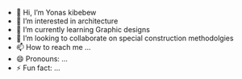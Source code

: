 - 👋 Hi, I’m Yonas kibebew
- 👀 I’m interested in architecture 
- 🌱 I’m currently learning Graphic designs
- 💞️ I’m looking to collaborate on special construction methodolgies
- 📫 How to reach me ...
- 😄 Pronouns: ...
- ⚡ Fun fact: ...

<!---
yobebaa/yobebaa is a ✨ special ✨ repository because its `README.md` (this file) appears on your GitHub profile.
You can click the Preview link to take a look at your changes.
--->
